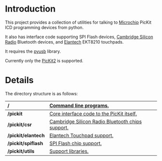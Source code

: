 # Introduction #

This project provides a collection of utilities for talking to [Microchip](http://www.microchip.com) PicKit ICD programming devices from python.

It also has interface code supporting SPI Flash devices, [Cambridge Silicon Radio](http://www.csr.com) Bluetooth devices, and [Elantech](http://www.emc.com.tw) EKT8210 touchpads.

It requires the [pyusb](http://pyusb.berlios.de/) library.

Currently only the [PicKit2](http://www.microchip.com/stellent/idcplg?IdcService=SS_GET_PAGE&nodeId=1406&dDocName=en023805) is supported.


# Details #

The directory structure is as follows:


| **/** | [Command line programs.](CommandLineApps.md) |
|:------|:---------------------------------------------|
| **/pickit** | [Core interface code to the PicKit itself.](PicKit.md) |
| **/pickit/csr** | [Cambridge Silicon Radio Bluetooth chips support.](PicKit_Csr.md) |
| **/pickit/elantech** | [Elantech Touchpad support.](PicKit_Elantech.md) |
| **/pickit/spiflash** | [SPI Flash chip support.](PicKit_SpiFlash.md) |
| **/pickit/utils** | [Support libraries.](PicKit_Utils.md)        |